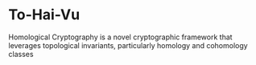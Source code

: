 # To-Hai-Vu
Homological Cryptography is a novel cryptographic framework that leverages topological invariants, particularly homology and cohomology classes
